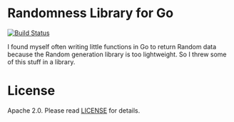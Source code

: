 # Randomness Library for Go

[![Build Status](https://travis-ci.com/plombardi89/rando.svg?branch=master)](https://travis-ci.com/plombardi89/rando)

I found myself often writing little functions in Go to return Random data because the Random generation library is too
lightweight. So I threw some of this stuff in a library.

# License

Apache 2.0. Please read [LICENSE](LICENSE) for details.

